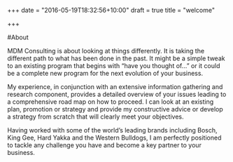 +++
date = "2016-05-19T18:32:56+10:00"
draft = true
title = "welcome"

+++

#About

MDM Consulting is about looking at things differently.  It is taking the different path to what has been done in the past.  It might be a simple tweak to an existing program that begins with “have you thought of…” or it could be a complete new program for the next evolution of your business.

My experience, in conjunction with an extensive information gathering and research component, provides a detailed overview of your issues leading to a comprehensive road map on how to proceed.  I can look at an existing plan, promotion or strategy and provide my constructive advice or develop a strategy from scratch that will clearly meet your objectives.

Having worked with some of the world’s leading brands including Bosch, King Gee, Hard Yakka and the Western Bulldogs, I am perfectly positioned to tackle any challenge you have and become a key partner to your business.
